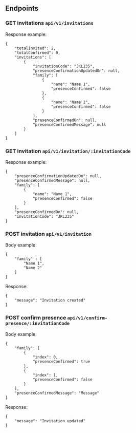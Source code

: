 ## Endpoints
### GET invitations `api/v1/invitations`
Response example:
```
{
    "totalInvited": 2,
    "totalConfirmed": 0,
    "invitations": [
        {
            "invitationCode": "JKL235",
            "presenceConfirmationUpdatedOn": null,
            "family": [
                {
                    "name": "Name 1",
                    "presenceConfirmed": false
                },
                {
                    "name": "Name 2",
                    "presenceConfirmed": false
                }
            ],
            "presenceConfirmedOn": null,
            "presenceConfirmedMessage": null
        }
    ]
}
```
### GET invitation `api/v1/invitation/:invitationCode`
Response example:
```
{
    "presenceConfirmationUpdatedOn": null,
    "presenceConfirmedMessage": null,
    "family": [
        {
            "name": "Name 1",
            "presenceConfirmed": false
        }
    ],
    "presenceConfirmedOn": null,
    "invitationCode": "JKL235"
}
```

### POST invitation `api/v1/invitation`
Body example:
```
{
    "family" : [
        "Name 1",
        "Name 2"
    ]
}
```
Response:
```
{
    "message": "Invitation created"
}
```

### POST confirm presence `api/v1/confirm-presence/:invitationCode`
Body example:
```
{
    "family": [
        {
            "index": 0,
            "presenceConfirmed": true
        },
        {
            "index": 1,
            "presenceConfirmed": false
        }
    ],
    "presenceConfirmedMessage": "Message"
}
```
Response:
```
{
    "message": "Invitation updated"
}
```
